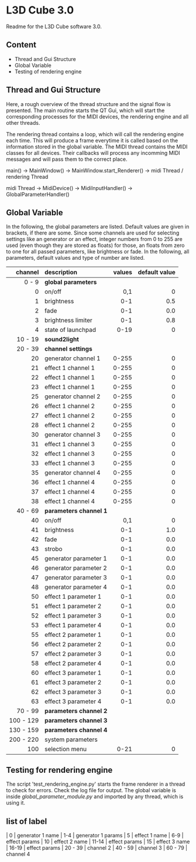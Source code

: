 
# L3D Cube 3.0

Readme for the L3D Cube software 3.0.

## Content

- Thread and Gui Structure
- Global Variable
- Testing of rendering engine

## Thread and Gui Structure

Here, a rough overview of the thread structure and the signal flow is presented. The main routine starts the QT Gui, which will start the corresponding processes for the MIDI devices, the rendering engine and all other threads.

The rendering thread contains a loop, which will call the rendering engine each time. This will produce a frame everytime it is called based on the information stored in the global variable. The MIDI thread contains the MIDI classes for all devices. Their callbacks will process any incomming MIDI messages and will pass them to the correct place.

main() -> MainWindow() -> MainWindow.start_Renderer() -> midi Thread / rendering Thread

midi Thread -> MidiDevice() -> MidiInputHandler() -> GlobalParameterHandler()

## Global Variable

In the following, the global parameters are listed. Default values are given in brackets, if there are some. Since some channels are used for selecting settings like an generator or an effect, integer numbers from 0 to 255 are used (even though they are stored as floats) for those, an floats from zero to one for all passed parameters, like brightness or fade. In the following, all parameters, default values and type of number are listed.

| channel  | description              | values | default value
| ------:  | :-------                 | ------:| -------:
|   0 -  9 | **global parameters**
|        0 | on/off                   | 0,1    | 0  
|        1 | brightness               | 0-1    | 0.5
|        2 | fade                     | 0-1    | 0.0
|        3 | brightness limiter       | 0-1    | 0.8
|        4 | state of launchpad       | 0-19   | 0
| 10 -  19 | **sound2light**
| 20 -  39 | **channel settings**
|       20 | generator channel 1      | 0-255  | 0
|       21 | effect 1 channel 1       | 0-255  | 0
|       22 | effect 1 channel 1       | 0-255  | 0
|       23 | effect 1 channel 1       | 0-255  | 0
|       25 | generator channel 2      | 0-255  | 0
|       26 | effect 1 channel 2       | 0-255  | 0
|       27 | effect 1 channel 2       | 0-255  | 0
|       28 | effect 1 channel 2       | 0-255  | 0
|       30 | generator channel 3      | 0-255  | 0
|       31 | effect 1 channel 3       | 0-255  | 0
|       32 | effect 1 channel 3       | 0-255  | 0
|       33 | effect 1 channel 3       | 0-255  | 0
|       35 | generator channel 4      | 0-255  | 0
|       36 | effect 1 channel 4       | 0-255  | 0
|       37 | effect 1 channel 4       | 0-255  | 0
|       38 | effect 1 channel 4       | 0-255  | 0
| 40 -  69 | **parameters channel 1**
|       40 | on/off                   | 0,1    | 0  
|       41 | brightness               | 0-1    | 1.0
|       42 | fade                     | 0-1    | 0.0
|       43 | strobo                   | 0-1    | 0.0
|       45 | generator parameter 1    | 0-1    | 0.0
|       46 | generator parameter 2    | 0-1    | 0.0
|       47 | generator parameter 3    | 0-1    | 0.0
|       48 | generator parameter 4    | 0-1    | 0.0
|       50 | effect 1 parameter 1     | 0-1    | 0.0
|       51 | effect 1 parameter 2     | 0-1    | 0.0
|       52 | effect 1 parameter 3     | 0-1    | 0.0
|       53 | effect 1 parameter 4     | 0-1    | 0.0
|       55 | effect 2 parameter 1     | 0-1    | 0.0
|       56 | effect 2 parameter 2     | 0-1    | 0.0
|       57 | effect 2 parameter 3     | 0-1    | 0.0
|       58 | effect 2 parameter 4     | 0-1    | 0.0
|       60 | effect 3 parameter 1     | 0-1    | 0.0
|       61 | effect 3 parameter 2     | 0-1    | 0.0
|       62 | effect 3 parameter 3     | 0-1    | 0.0
|       63 | effect 3 parameter 4     | 0-1    | 0.0
| 70 -  99 | **parameters channel 2**
|100 - 129 | **parameters channel 3**
|130 - 159 | **parameters channel 4**
|200 - 220 | system parameters
|      100 | selection menu           | 0-21   | 0

## Testing for rendering engine

The script 'test_rendering_engine.py' starts the frame renderer in a thread to check for errors. Check the log file for output. The global variable is inside *global_parameter_module.py* and imported by any thread, which is using it.


## list of label
| 0 | generator 1 name
| 1-4 | generator 1 params
| 5 | effect 1 name
| 6-9 | effect params
| 10 | effect 2 name
| 11-14 | effect params
| 15 | effect 3 name
| 16-19 | effect params
| 20 - 39 | channel 2
| 40 - 59 | channel 3
| 60 - 79 | channel 4
